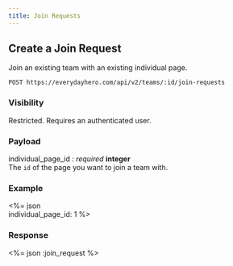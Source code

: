 ```yaml
---
title: Join Requests
---
```

## Create a Join Request

Join an existing team with an existing individual page.

    POST https://everydayhero.com/api/v2/teams/:id/join-requests

### Visibility

Restricted. Requires an authenticated user.

### Payload

individual_page_id : _required_ **integer**<br/>
The `id` of the page you want to join a team with.

### Example

<%= json \
  individual_page_id: 1
%>

### Response

<%= json :join_request %>
